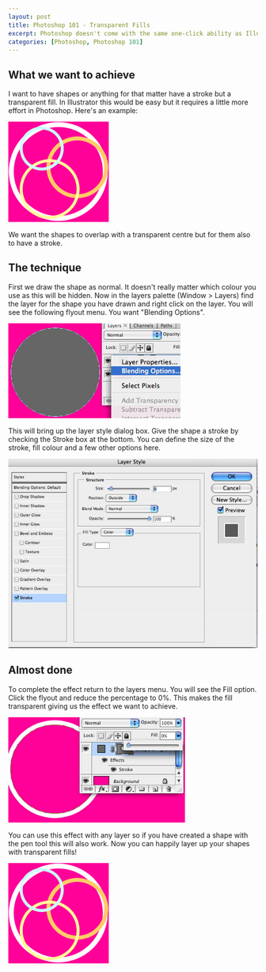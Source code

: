 ```yaml
--- 
layout: post
title: Photoshop 101 - Transparent Fills
excerpt: Photoshop doesn't come with the same one-click ability as Illustrator to make the fill of shapes or objects transparent. Here's a workaround.
categories: [Photoshop, Photoshop 101]
---
```

## What we want to achieve

I want to have shapes or anything for that matter have a stroke but a transparent fill. In Illustrator this would be easy but it requires a little more effort in Photoshop. Here's an example:

![Transparent overlaps][1] 

We want the shapes to overlap with a transparent centre but for them also to have a stroke.

## The technique

First we draw the shape as normal. It doesn't really matter which colour you use as this will be hidden. Now in the layers palette (Window > Layers) find the layer for the shape you have drawn and right click on the layer. You will see the following flyout menu. You want "Blending Options".

![Blending options][2] 

This will bring up the layer style dialog box. Give the shape a stroke by checking the Stroke box at the bottom. You can define the size of the stroke, fill colour and a few other options here.

![Layer style][3] 

## Almost done

To complete the effect return to the layers menu. You will see the Fill option. Click the flyout and reduce the percentage to 0%. This makes the fill transparent giving us the effect we want to achieve.

![Opacity fill][4] 

You can use this effect with any layer so if you have created a shape with the pen tool this will also work. Now you can happily layer up your shapes with transparent fills!

![Transparent overlaps][1]

 [1]: /images/articles/transparent_overlaps.png "Transparent overlaps"
 [2]: /images/articles/photoshop_blending_options.jpg "Blending options"
 [3]: /images/articles/layer_style.jpg "Layer style"
 [4]: /images/articles/opacity_fill.jpg "Opacity fill"
